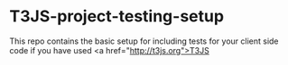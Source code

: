 # T3JS-project-testing-setup
This repo contains the basic setup for including tests for your client side code if you have used &lt;a href="http://t3js.org">T3JS
